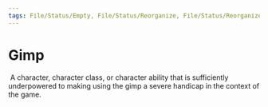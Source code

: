 ```yaml
---
tags: File/Status/Empty, File/Status/Reorganize, File/Status/Reorganize, File/Status/Recategorize, File/Status/Summarize, File/Status/Structuralize
---
```


# Gimp

 A character, character class, or character ability that is sufficiently underpowered to making using the gimp a severe handicap in the context of the game.



